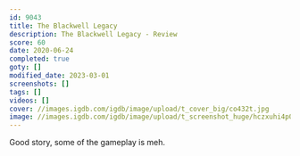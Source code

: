 ```yaml
---
id: 9043
title: The Blackwell Legacy
description: The Blackwell Legacy - Review
score: 60
date: 2020-06-24
completed: true
goty: []
modified_date: 2023-03-01
screenshots: []
tags: []
videos: []
cover: //images.igdb.com/igdb/image/upload/t_cover_big/co432t.jpg
image: //images.igdb.com/igdb/image/upload/t_screenshot_huge/hczxuhi4p00oddezrm5e.jpg
---
```

Good story, some of the gameplay is meh.
